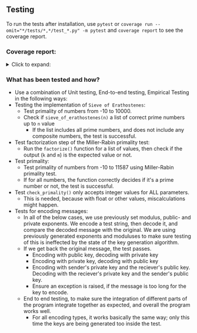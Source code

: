 ## Testing

To run the tests after installation, use `pytest` or `coverage run --omit="*/tests/*,*/test_*.py" -m pytest` and `coverage report` to see the coverage report. 

### Coverage report:
<details><summary>Click to expand:</summary>

  ```

  =========================================== test session starts ============================================
platform win32 -- Python 3.12.5, pytest-8.3.3, pluggy-1.5.0      
rootdir: C:\Users\Bence\Documents\rsa\helsinki-algorithms-project
configfile: pyproject.toml
collected 8 items

tests\test_encoding.py ....                                                                           [ 50%]
tests\test_erathosthenes.py .                                                                         [ 62%]
tests\test_primality.py ...                                                                           [100%]

============================================ 8 passed in 2.05s =============================================
PS C:\Users\Bence\Documents\rsa\helsinki-algorithms-project> coverage report
Name                                          Stmts   Miss  Cover
-----------------------------------------------------------------
__init__.py                                       0      0   100%
helsinki_algorithms_project\__init__.py           0      0   100%
helsinki_algorithms_project\encoding.py          22      1    95%
helsinki_algorithms_project\erathostenes.py      16      1    94%
helsinki_algorithms_project\primality.py         37      2    95%
-----------------------------------------------------------------
TOTAL                                            75      4    95%

```
</details>

### What has been tested and how?
- Use a combination of Unit testing, End-to-end testing, Empirical Testing in the following ways:
- Testing the implementation of `Sieve of Erathostenes`:
  - Test primality of numbers from -10 to 10000.
  - Check if `sieve_of_erathostenes(n)` a list of correct prime numbers up to `n` value
    - If the list includes all prime numbers, and does not include any composite numbers, the test is successful.
- Test factorization step of the Miller-Rabin primality test:
  - Run the `factorize()` function for a list of values, then check if the output (`k` and `m`) is the expected value or not.
- Test primality:
  - Test primality of numbers from -10 to 11587 using Miller-Rabin primality test.
  - If for all numbers, the function correctly decides if it's a prime number or not, the test is successful.
- Test `check_primality()` only accepts integer values for ALL parameters.
  - This is needed, because with float or other values, miscalculations might happen. 
- Tests for encoding messages:
  - In all of the below cases, we use previously set modulus, public- and private exponents. We encode a test string, then decode it, and compare the decoded message with the original. We are using previously generated exponents and moduluses to make sure testing of this is ineffected by the state of the key generation algorithm.
  - If we get back the original message, the test passes.
    - Encoding with public key, decoding with private key
    - Encoding with private key, decoding with public key
    - Encoding with sender's private key and the reciever's public key. Decoding with the reciever's private key and the sender's public key.
    - Ensure an exception is raised, if the message is too long for the key to encode.
  - End to end testing, to make sure the integration of different parts of the program integrate together as expected, and overall the program works well.
    - For all encoding types, it works basically the same way; only this time the keys are being generated too inside the test. 
